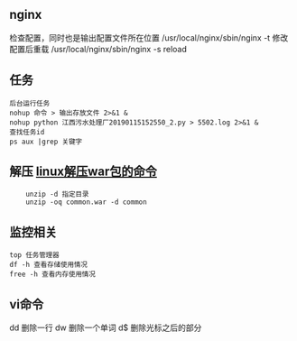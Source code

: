 ## nginx
检查配置，同时也是输出配置文件所在位置
/usr/local/nginx/sbin/nginx -t
修改配置后重载
/usr/local/nginx/sbin/nginx -s reload
## 任务
```
后台运行任务
nohup 命令 > 输出存放文件 2>&1 &
nohup python 江西污水处理厂20190115152550_2.py > 5502.log 2>&1 &
查找任务id
ps aux |grep 关键字
```
## 解压 [linux解压war包的命令](https://www.cnblogs.com/wangcp-2014/p/6441790.html)
```
    unzip -d 指定目录
    unzip -oq common.war -d common
```
## 监控相关
    top 任务管理器
    df -h 查看存储使用情况
    free -h 查看内存使用情况
## vi命令
dd 删除一行
dw 删除一个单词
d$ 删除光标之后的部分